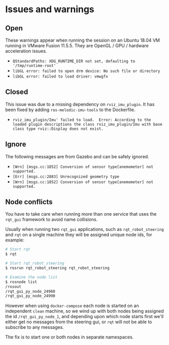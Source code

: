 # Issues and warnings

## Open

These warnings appear when running the session on an Ubuntu 18.04 VM running in
VMware Fusion 11.5.5. They are OpenGL / GPU / hardware acceleration issues.

- `QStandardPaths: XDG_RUNTIME_DIR not set, defaulting to '/tmp/runtime-root'`
- `libGL error: failed to open drm device: No such file or directory`
- `libGL error: failed to load driver: vmwgfx`

## Closed

This issue was due to a missing dependency on `rviz_imu_plugin`. It has been fixed
by adding `ros-melodic-imu-tools` to the Dockerfile.

- `rviz_imu_plugin/Imu' failed to load.  Error: According to the loaded plugin descriptions the class rviz_imu_plugin/Imu with base class type rviz::Display does not exist.`

## Ignore

The following messages are from Gazebo and can be safely ignored.

- `[Wrn] [msgs.cc:1852] Conversion of sensor type[anemometer] not supported.`
- `[Err] [msgs.cc:2883] Unrecognized geometry type`
- `[Wrn] [msgs.cc:1852] Conversion of sensor type[anemometer] not supported.`

## Node conflicts

You have to take care when running more than one service that uses the `rqt_gui` framework to avoid name collisions.

Usually when running two `rqt_gui` applications, such as
`rqt_robot_steering` and `rqt` on a single machine they will be
assigned unique node ids, for example:

```bash
# Start rqt
$ rqt

# Start rqt_robot_steering
$ rosrun rqt_robot_steering rqt_robot_steering

# Examine the node list
$ rosnode list
/rosout
/rqt_gui_py_node_24960
/rqt_gui_py_node_24990
```

However when using `docker-compose` each node is started on an independent `clean` machine, so we wind up with both nodes being assigned the id `/rqt_gui_py_node_1`, and depending upon
which node starts first we'll either get no messages from the steering gui, or `rqt` will not
be able to subscribe to any messages.

The fix is to start one or both nodes in separate namespaces.
